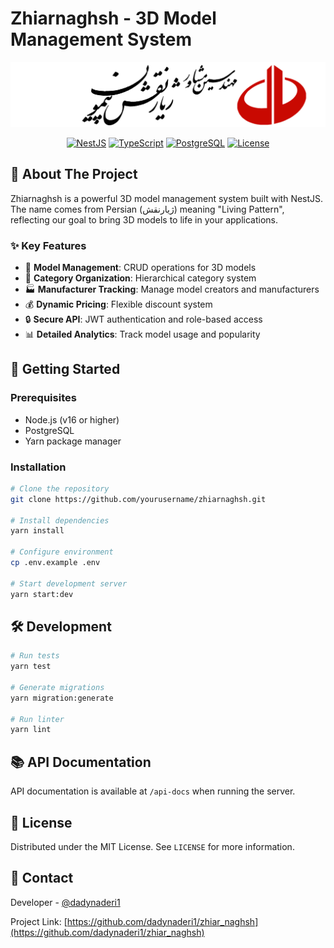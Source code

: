 # Zhiarnaghsh - 3D Model Management System

<div align="center">

![Project Logo](src/assets/logo.png)

[![NestJS][nestjs-shield]][nestjs-url]
[![TypeScript][typescript-shield]][typescript-url]
[![PostgreSQL][postgresql-shield]][postgresql-url]
[![License][license-shield]][license-url]

</div>

## 🎯 About The Project

Zhiarnaghsh is a powerful 3D model management system built with NestJS. The name comes from Persian (ژیارنقش) meaning "Living Pattern", reflecting our goal to bring 3D models to life in your applications.

### ✨ Key Features

- 🎨 **Model Management**: CRUD operations for 3D models
- 📁 **Category Organization**: Hierarchical category system
- 🏭 **Manufacturer Tracking**: Manage model creators and manufacturers
- 💰 **Dynamic Pricing**: Flexible discount system
- 🔒 **Secure API**: JWT authentication and role-based access
- 📊 **Detailed Analytics**: Track model usage and popularity

## 🚀 Getting Started

### Prerequisites

- Node.js (v16 or higher)
- PostgreSQL
- Yarn package manager

### Installation

```bash
# Clone the repository
git clone https://github.com/yourusername/zhiarnaghsh.git

# Install dependencies
yarn install

# Configure environment
cp .env.example .env

# Start development server
yarn start:dev
```

## 🛠️ Development

```bash
# Run tests
yarn test

# Generate migrations
yarn migration:generate

# Run linter
yarn lint
```

## 📚 API Documentation

API documentation is available at `/api-docs` when running the server.


## 📝 License

Distributed under the MIT License. See `LICENSE` for more information.

## 📧 Contact

Developer - [@dadynaderi1](https://github.com/dadynaderi1)

Project Link: [https://github.com/dadynaderi1/zhiar_naghsh](https://github.com/dadynaderi1/zhiar_naghsh)

<!-- MARKDOWN LINKS & BADGES -->
[nestjs-shield]: https://img.shields.io/badge/NestJS-EA2845?style=for-the-badge&logo=nestjs&logoColor=white
[nestjs-url]: https://nestjs.com/
[typescript-shield]: https://img.shields.io/badge/TypeScript-3178C6?style=for-the-badge&logo=typescript&logoColor=white
[typescript-url]: https://www.typescriptlang.org/
[postgresql-shield]: https://img.shields.io/badge/PostgreSQL-316192?style=for-the-badge&logo=postgresql&logoColor=white
[postgresql-url]: https://www.postgresql.org/
[license-shield]: https://img.shields.io/badge/License-MIT-yellow.svg?style=for-the-badge
[license-url]: https://opensource.org/licenses/MIT